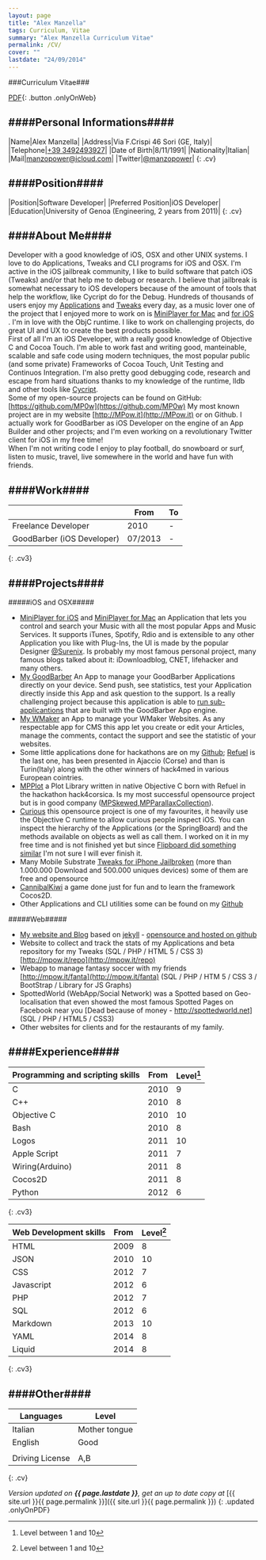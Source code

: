 ```yaml
---
layout: page
title: "Alex Manzella"
tags: Curriculum, Vitae
summary: "Alex Manzella Curriculum Vitae"
permalink: /CV/
cover: ""
lastdate: "24/09/2014"
---
```


<style>

@page {
    margin: 1cm 2cm;
}

.cv,.cv3{
    width: 100%;
}

.cv thead,.cv3 thead{
    text-align: left;
}

.cv td{
    width: 50%;
}

.cv3 td:nth-child(2),.cv3 td:nth-child(3),.cv3 th:nth-child(2),.cv3 th:nth-child(3){
    width: 80px;
    text-align: right;
}

.onlyOnPDF{
    display: none;
}

@media print {

    body {
        font-family: Helvetica, Arial, sans-serif;
    }

    footer,.site-header{
        display:none;
    }
    
    .onlyOnPDF{
        display: block;
    }

    .onlyOnWeb{
        display: none;
    }
}

.headerImageWrapper{
  display:none;
}

.updated{
    margin-top:50px;
    margin-bottom:-50px;
}
</style>

###Curriculum Vitae###

[PDF]({{site.url}}/CV.pdf "CV"){: .button .onlyOnWeb}


####Personal Informations####
----------

|Name|Alex Manzella|
|Address|Via F.Crispi 46 Sori (GE, Italy)|
|Telephone|[+39 3492493927](tel://+393492493927)|
|Date of Birth|8/11/1991|
|Nationality|Italian|
|Mail|[manzopower@icloud.com](mailto:manzopower@icloud.com)|
|Twitter|[@manzopower](http://twitter.com/manzopower)|
{: .cv}

####Position####
----------

|Position|Software Developer|
|Preferred Position|iOS Developer|
|Education|University of Genoa (Engineering, 2 years from 2011)|
{: .cv}

####About Me####
----------

Developer with a good knowledge of iOS, OSX and other UNIX systems.
I love to do Applications, Tweaks and CLI programs for iOS and OSX.
I'm active in the iOS jailbreak community, I like to build software that patch iOS (Tweaks) and/or that help me to debug or research. I believe that jailbreak is somewhat necessary to iOS developers because of the amount of tools that help the workflow, like Cycript do for the Debug.
Hundreds of thousands of users enjoy my [Applications](http://mpow.it/Apps) and [Tweaks](http://mpow.it/Tweaks) every day, as a music lover one of the project that I enjoyed more to work on is [MiniPlayer for Mac](http://mpow.it/MiniPlayer-Mac) and [for iOS](http://mpow.it/Tweaks) .
I'm in love with the ObjC runtime. I like to work on challenging projects, do great UI and UX to create the best products possible.  
First of all I'm an iOS Developer, with a really good knowledge of Objective C and Cocoa Touch. I'm able to work fast and writing good, manteinable, scalable and safe code using  modern techniques, the most popular public (and some private) Frameworks of Cocoa Touch, Unit Testing and Continuos Integration. I'm also pretty good debugging code, research and escape from hard situations thanks to my knowledge of the runtime, lldb and other tools like [Cycript](http://cycript.org).  
Some of my open-source projects can be found on GitHub: [https://github.com/MP0w](https://github.com/MP0w)
My most known project are in my website [http://MPow.it](http://MPow.it) or on Github.
I actually work for GoodBarber as iOS Developer on the engine of an App Builder and other projects; and I'm even working on a revolutionary Twitter client for iOS in my free time!  
When I'm not writing code I enjoy to play football, do snowboard or surf, listen to music, travel, live somewhere in the world and have fun with friends.

####Work####
----------

||From|To|
|-----|----|-----------|
|Freelance Developer|2010|-|
|GoodBarber (iOS Developer)|07/2013|-|
{: .cv3}

####Projects####
----------

#####iOS and OSX#####

- [MiniPlayer for iOS](http://mpow.it/Tweaks) and [MiniPlayer for Mac](http://mpow.it/MiniPlayer-Mac) an Application that lets you control and search your Music with all the most popular Apps and Music Services. It supports iTunes, Spotify, Rdio and is extensible to any other Application you like with Plug-Ins, the UI is made by the popular Designer [@Surenix](http://twitter.com/surenix). Is probably my most famous personal project, many famous blogs talked about it: iDownloadblog, CNET, lifehacker and many others. 
- [My GoodBarber](http://mpow.it/Apps) An App to manage your GoodBarber Applications directly on your device. Send push, see statistics, test your Application directly inside this App and ask question to the support. Is a really challenging project because this application is able to [run sub-applicantions](https://twitter.com/ManzoPower/status/489423498209918976/photo/1) that are built with the GoodBarber App engine.
- [My WMaker](http://mpow.it/Apps) an App to manage your WMaker Websites. As any respectable app for CMS this app let you create or edit your Articles, manage the comments, contact the support and see the statistic of your websites.
- Some little applications done for hackathons are on my [Github](https://github.com/MP0w); [Refuel](https://github.com/MP0w/h4c) is the last one, has been presented in Ajaccio (Corse) and than is Turin(Italy) along with the other winners of hack4med in various European cointries.
- [MPPlot](https://github.com/MP0w/MPPlot) a Plot Library written in native Objective C born with Refuel in the hackathon hack4corsica. Is my most successful opensource project but is in good company ([MPSkewed](https://github.com/MP0w/MPSkewed),[MPParallaxCollection](https://github.com/MP0w/MPParallaxCollection)).
- [Curious](https://github.com/MP0w/Curious) this opensource project is one of my favourites, it heavily use the Objective C runtime to allow curious people inspect iOS. You can inspect the hierarchy of the Applications (or the SpringBoard) and the methods available on objects as well as call them. I worked on it in my free time and is not finished yet but since [Flipboard did something similar](https://github.com/Flipboard/FLEX) I'm not sure I will ever finish it.
- Many Mobile Substrate [Tweaks for iPhone Jailbroken](http://mpow.it/Tweaks) (more than 1.000.000 Download and 500.000 uniques devices) some of them are free and opensource
- [CannibalKiwi](http://mpow.it/Apps) a game done just for fun and to learn the framework Cocos2D.
- Other Applications and CLI utilities some can be found on my [Github](https://github.com/MP0w)



#####Web#####

- [My website and Blog](http://mpow.it) based on [jekyll](http://jekyllrb.com) - [opensource and hosted on github](https://github.com/MP0w/MP0w.github.io)  
- Website to collect and track the stats of my Applications and beta repository for my Tweaks (SQL / PHP / HTML 5 / CSS 3) [http://mpow.it/repo](http://mpow.it/repo)
- Webapp to manage fantasy soccer with my friends [http://mpow.it/fanta](http://mpow.it/fanta) (SQL / PHP / HTM 5 / CSS 3 / BootStrap / Library for JS Graphs)
- SpottedWorld (WebApp/Social Network) was a Spotted based on Geo-localisation that even showed the most famous Spotted Pages on Facebook near you [Dead because of money - http://spottedworld.net] (SQL / PHP / HTML5 / CSS3)
- Other websites for clients and for the restaurants of my family.  


<div style="page-break-before: always" ></div>

####Experience####
----------

|Programming and scripting skills|From|Level[^1]|
|--------------------------------|----|-----------|
|C|2010|9|
|C++|2010|8|
|Objective C|2010|10|
|Bash|2010|8|
|Logos|2011|10|
|Apple Script|2011|7|
|Wiring(Arduino)|2011|8|
|Cocos2D|2011|8|
|Python|2012|6|
{: .cv3}

|Web Development skills|From|Level[^1]|
|----------------------|----|-----------|
|HTML|2009|8|
|JSON|2010|10|
|CSS|2012|7|
|Javascript|2012|6|
|PHP|2012|7|
|SQL|2012|6|
|Markdown|2013|10|
|YAML|2014|8|
|Liquid|2014|8|
{: .cv3}


####Other####
----------

|Languages|Level|
|---------|-----|
|Italian|Mother tongue|
|English|Good|
|||
|Driving License|A,B|
{: .cv}


*Version updated on **{{ page.lastdate }}**, get an up to date copy at* [{{ site.url }}{{ page.permalink }}]({{ site.url }}{{ page.permalink }})
{: .updated .onlyOnPDF}


[^1]: Level between 1 and 10
